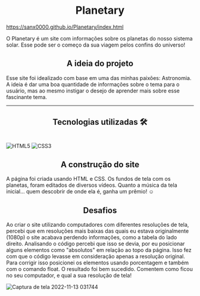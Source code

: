 <h1 align="center">Planetary</h1>

https://sanx0000.github.io/Planetary/index.html

O Planetary é um site com informações sobre os planetas do nosso sistema solar. Esse pode ser o começo da sua viagem pelos confins do universo!

<h2 align="center">A ideia do projeto</h2>
Esse site foi idealizado com base em uma das minhas paixões: Astronomia.
A ideia é dar uma boa quantidade de informações sobre o tema para o usuário,  mas ao mesmo instigar o desejo de aprender mais sobre esse fascinante tema.

<hr>
<h2 align="center">Tecnologias utilizadas 🛠</h2><br>
<img src="https://img.shields.io/badge/HTML5-E34F26?style=for-the-badge&logo=html5&logoColor=white" alt="HTML5" data-canonical-src="https://img.shields.io/badge/html5-%23E34F26.svg?style=for-the-badge&amp;logo=html5&amp;logoColor=white" style="max-width: 100%;">
<img src="https://img.shields.io/badge/CSS3-1572B6?style=for-the-badge&logo=css3&logoColor=white" alt="CSS3" data-canonical-src="https://img.shields.io/badge/css3-%231572B6.svg?style=for-the-badge&amp;logo=css3&amp;logoColor=white" style="max-width: 100%;">

<h2 align="center">A construção do site</h2>
A página foi criada usando HTML e CSS. Os fundos de tela com os planetas, foram editados de diversos vídeos. Quanto a música da tela inicial... quem descobrir de onde ela é, ganha um prêmio! ☺️

<h2 align="center">Desafios</h2>
Ao criar o site utilizando computadores com diferentes resoluções de tela, percebi que em resoluções mais baixas das quais eu estava originalmente (1080p) o site acabava perdendo informações, como a tabela do lado direito.
Analisando o código percebi que isso se devia, por eu posicionar alguns elementos como "absolutos" em relação ao topo da página. Isso fez com que o código levasse em consideração apenas a resolução original.
Para corrigir isso posicionei os elementos usando porcentagem e também com o comando float. O resultado foi bem sucedido. Comentem como ficou no seu computador, e qual a sua resolução de tela!

![Captura de tela 2022-11-13 031744](https://user-images.githubusercontent.com/115950745/201508730-09010e4d-aeac-4575-91ef-49b839dc5a6a.png)
